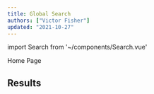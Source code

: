 ```yaml
---
title: Global Search
authors: ["Victor Fisher"]
updated: "2021-10-27"
---
```


import Search from '~/components/Search.vue'

<g-link to="/">Home Page</g-link>

## Results

<Search />
